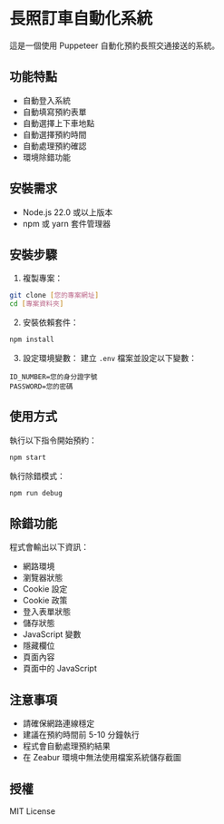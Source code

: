 # 長照訂車自動化系統

這是一個使用 Puppeteer 自動化預約長照交通接送的系統。

## 功能特點

- 自動登入系統
- 自動填寫預約表單
- 自動選擇上下車地點
- 自動選擇預約時間
- 自動處理預約確認
- 環境除錯功能

## 安裝需求

- Node.js 22.0 或以上版本
- npm 或 yarn 套件管理器

## 安裝步驟

1. 複製專案：
```bash
git clone [您的專案網址]
cd [專案資料夾]
```

2. 安裝依賴套件：
```bash
npm install
```

3. 設定環境變數：
建立 `.env` 檔案並設定以下變數：
```
ID_NUMBER=您的身分證字號
PASSWORD=您的密碼
```

## 使用方式

執行以下指令開始預約：
```bash
npm start
```

執行除錯模式：
```bash
npm run debug
```

## 除錯功能

程式會輸出以下資訊：
- 網路環境
- 瀏覽器狀態
- Cookie 設定
- Cookie 政策
- 登入表單狀態
- 儲存狀態
- JavaScript 變數
- 隱藏欄位
- 頁面內容
- 頁面中的 JavaScript

## 注意事項

- 請確保網路連線穩定
- 建議在預約時間前 5-10 分鐘執行
- 程式會自動處理預約結果
- 在 Zeabur 環境中無法使用檔案系統儲存截圖

## 授權

MIT License 